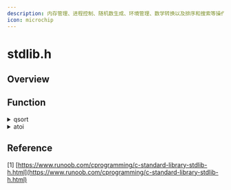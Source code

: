 ```yaml
---
description: 内存管理、进程控制、随机数生成、环境管理、数学转换以及排序和搜索等操作
icon: microchip
---
```


# stdlib.h

## Overview



## Function

<details>

<summary>qsort</summary>

```c
#include <stdio.h>
#include <stdlib.h>

// 定义一个包含五个整数的数组
int values[] = { 88, 56, 100, 2, 25 };

// 比较函数，用于比较两个整数
int cmpfunc (const void * a, const void * b)
{
   return ( *(int*)a - *(int*)b );
}

int main()
{
   int n;

   // 输出排序之前的数组内容
   printf("排序之前的列表：\n");
   for( n = 0 ; n < 5; n++ ) {
      printf("%d ", values[n]);
   }

   // 使用 qsort 函数对数组进行排序
   qsort(values, 5, sizeof(int), cmpfunc);

   // 输出排序之后的数组内容
   printf("\n排序之后的列表：\n");
   for( n = 0 ; n < 5; n++ ) {
      printf("%d ", values[n]);
   }
  
   return 0;
}
```

</details>

<details>

<summary>atoi</summary>

```c
#include <stdio.h>
#include <stdlib.h>
#include <string.h>

int main()
{
   int val;
   char str[20];
   
   strcpy(str, "98993489");
   val = atoi(str);
   printf("字符串值 = %s, 整型值 = %d\n", str, val);

   strcpy(str, "runoob.com");
   val = atoi(str);
   printf("字符串值 = %s, 整型值 = %d\n", str, val);

   return(0);
}
```

</details>

## Reference

\[1] [https://www.runoob.com/cprogramming/c-standard-library-stdlib-h.html](https://www.runoob.com/cprogramming/c-standard-library-stdlib-h.html)
